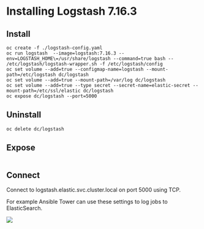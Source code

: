 # Installing Logstash 7.16.3

## Install
```
oc create -f ./logstash-config.yaml
oc run logstash  --image=logstash:7.16.3 --env=LOGSTASH_HOME\=/usr/share/logstash --command=true bash -- /etc/logstash/logstash-wrapper.sh -f /etc/logstash/config
oc set volume --add=true --configmap-name=logstash --mount-path=/etc/logstash dc/logstash
oc set volume --add=true --mount-path=/var/log dc/logstash
oc set volume --add=true --type secret --secret-name=elastic-secret --mount-path=/etc/ssl/elastic dc/logstash
oc expose dc/logstash --port=5000
```

## Uninstall
```
oc delete dc/logstash
```

## Expose
```
```

## Connect
Connect to logstash.elastic.svc.cluster.local on port 5000 using TCP.

For example Ansible Tower can use these settings to log jobs to ElasticSearch.

![](../awx3/awx-logging.png?raw=true)
